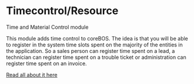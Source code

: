 # Timecontrol/Resource

Time and Material Control module

This module adds time control to coreBOS. The idea is that you will be able to register in the system time slots spent on the majority of the entities in the application. So a sales person can register time spent on a lead, a technician can register time spent on a trouble ticket or administration can register time spent on an invoice. 

[Read all about it here](http://corebos.org/documentation/doku.php?id=en:extensions:extensions:timecontrol)
